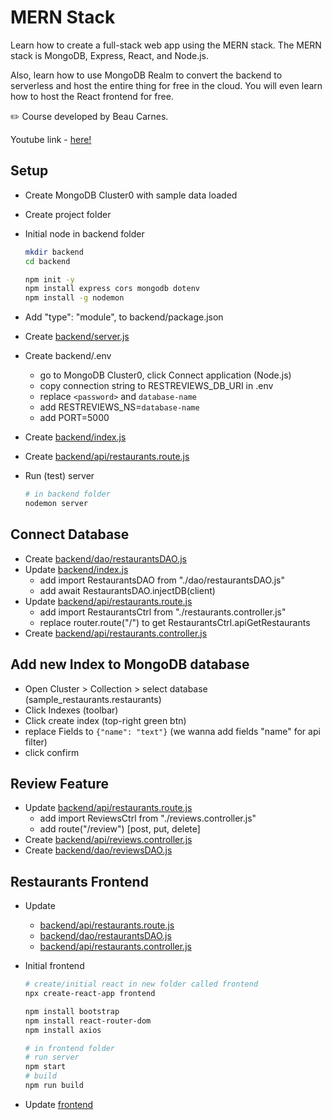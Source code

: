 # MERN Stack

Learn how to create a full-stack web app using the MERN stack. The MERN stack is MongoDB, Express, React, and Node.js.

Also, learn how to use MongoDB Realm to convert the backend to serverless and host the entire thing for free in the cloud. You will even learn how to host the React frontend for free.

✏️ Course developed by Beau Carnes.

Youtube link - [here!](https://youtu.be/mrHNSanmqQ4)

## Setup

- Create MongoDB Cluster0 with sample data loaded
- Create project folder
- Initial node in backend folder

  ```bash
  mkdir backend
  cd backend

  npm init -y
  npm install express cors mongodb dotenv
  npm install -g nodemon
  ```

- Add "type": "module", to backend/package.json
- Create [backend/server.js](backend/server.js)
- Create backend/.env
  - go to MongoDB Cluster0, click Connect application (Node.js)
  - copy connection string to RESTREVIEWS_DB_URI in .env
  - replace `<password>` and `database-name`
  - add RESTREVIEWS_NS=`database-name`
  - add PORT=5000
- Create [backend/index.js](backend/index.js)
- Create [backend/api/restaurants.route.js](backend/api/restaurants.route.js)
- Run (test) server

  ```bash
  # in backend folder
  nodemon server
  ```

## Connect Database

- Create [backend/dao/restaurantsDAO.js](backend/dao/restaurantsDAO.js)
- Update [backend/index.js](backend/index.js)
  - add import RestaurantsDAO from "./dao/restaurantsDAO.js"
  - add await RestaurantsDAO.injectDB(client)
- Update [backend/api/restaurants.route.js](backend/api/restaurants.route.js)
  - add import RestaurantsCtrl from "./restaurants.controller.js"
  - replace router.route("/") to get RestaurantsCtrl.apiGetRestaurants
- Create [backend/api/restaurants.controller.js](backend/api/restaurants.controller.js)

## Add new Index to MongoDB database

- Open Cluster > Collection > select database (sample_restaurants.restaurants)
- Click Indexes (toolbar)
- Click create index (top-right green btn)
- replace Fields to `{"name": "text"}` (we wanna add fields "name" for api filter)
- click confirm

## Review Feature

- Update [backend/api/restaurants.route.js](backend/api/restaurants.route.js)
  - add import ReviewsCtrl from "./reviews.controller.js"
  - add route("/review") [post, put, delete]
- Create [backend/api/reviews.controller.js](backend/api/reviews.controller.js)
- Create [backend/dao/reviewsDAO.js](backend/dao/reviewsDAO.js)

## Restaurants Frontend

- Update
  - [backend/api/restaurants.route.js](backend/api/restaurants.route.js)
  - [backend/dao/restaurantsDAO.js](backend/dao/restaurantsDAO.js)
  - [backend/api/restaurants.controller.js](backend/api/restaurants.controller.js)
- Initial frontend

  ```bash
  # create/initial react in new folder called frontend
  npx create-react-app frontend

  npm install bootstrap
  npm install react-router-dom
  npm install axios

  # in frontend folder
  # run server
  npm start
  # build
  npm run build
  ```

- Update [frontend](frontend)
